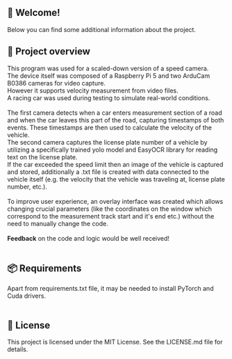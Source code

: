 ## 👋 Welcome!
Below you can find some additional information about the project.
<br>
## 🔎 **Project overview**
This program was used for a scaled-down version of a speed camera.<br>
The device itself was composed of a Raspberry Pi 5 and two ArduCam B0386 cameras for video capture.<br>
However it supports velocity measurement from video files.<br>
A racing car was used during testing to simulate real-world conditions.<br>
<br>
The first camera detects when a car enters measurement section of a road and when the car leaves this part of the road, capturing timestamps of both events. These timestamps are then used to calculate the velocity of the vehicle.<br>
The second camera captures the license plate number of a vehicle by utilizing a specifically trained yolo model and EasyOCR library for reading text on the license plate. <br>
If the car exceeded the speed limit then an image of the vehicle is captured and stored, additionally a .txt file is created with data connected to the vehicle itself (e.g. the velocity that the vehicle was traveling at, license plate number, etc.). <br>
<br>
To improve user experience, an overlay interface was created which allows changing crucial parameters (like the coordinates on the window which correspond to the measurement track start and it's end etc.) without the need to manually change the code.<br>
<br>
**Feedback** on the code and logic would be well received!<br>
<br>
## 📦 **Requirements**
Apart from requirements.txt file, it may be needed to install PyTorch and Cuda drivers.  <br>
<br>
## 📄 **License**
This project is licensed under the MIT License. See the LICENSE.md file for details.<br>
